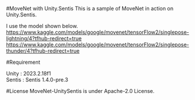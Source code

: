 #MoveNet with Unity.Sentis
This is a sample of MoveNet in action on Unity.Sentis.

I use the model shown below.
https://www.kaggle.com/models/google/movenet/tensorFlow2/singlepose-lightning/4?tfhub-redirect=true
https://www.kaggle.com/models/google/movenet/tensorFlow2/singlepose-thunder/4?tfhub-redirect=true

#Requirement

Unity : 2023.2.18f1  
Sentis : Sentis 1.4.0-pre.3

#License
MoveNet-UnitySentis is under Apache-2.0 License.
